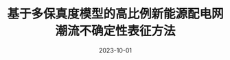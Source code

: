 ---
title: "基于多保真度模型的高比例新能源配电网潮流不确定性表征方法"
collection: publications
type: "journal-zh"
permalink: /publication/2023-10-01-journal-zh-基于多保真度模型的高比例新能源配电网潮流不确定性表征方法
date: 2023-10-01
venue: "中国电机工程学报"
paper_author: "胡喆, <b>王晗*</b>, 严正, 徐潇源, 陈玥, 许少伦"
corresponding: True
remark: "（录用）"
paperurl: "https://kns.cnki.net/kcms2/article/abstract?v=HjlF_Ii0mbmpxAku5zpiVoXYrdzYmaPwtLliSHYGdEwL7C5xBKYxxs-p54eHY6N0f6dfDdSOeHi7knUoWhmqvbRWISRXqXULb75fWUU7BxT9x15IfSSLwwJt7fJEsE-2gHywDyWd2AgqpF29qf5IX-0DgfMQIHzqc-_rqGiYEiLX9xpTInmaZ3Vd_lmhr-Aa&uniplatform=NZKPT&language=CHS"
citation: '胡喆, 王晗, 严正, 徐潇源, 陈玥, 许少伦. 基于多保真度模型的高比例新能源配电网潮流不确定性表征方法[J]. 中国电机工程学报, 2023. (录用)'
---